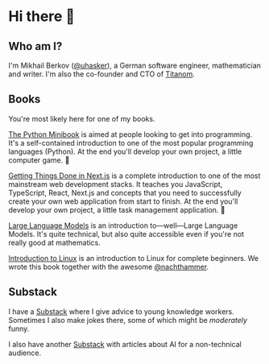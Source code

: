 # Hi there 👋

## Who am I?

I'm Mikhail Berkov ([@uhasker](https://github.com/uhasker)), a German software engineer, mathematician and writer.
I'm also the co-founder and CTO of [Titanom](https://github.com/titanom).

## Books

You're most likely here for one of my books.

[The Python Minibook](https://github.com/uhasker/the-python-minibook) is aimed at people looking to get into programming.
It's a self-contained introduction to one of the most popular programming languages (Python).
At the end you'll develop your own project, a little computer game. 🎉

[Getting Things Done in Next.js](https://uhasker.github.io/getting-things-done-in-next-js/) is a complete introduction to one of the most mainstream web development stacks.
It teaches you JavaScript, TypeScript, React, Next.js and concepts that you need to successfully create your own web application from start to finish.
At the end you'll develop your own project, a little task management application. 🎉

[Large Language Models](https://uhasker.github.io/large-language-models/) is an introduction to—well—Large Language Models.
It's quite technical, but also quite accessible even if you're not really good at mathematics.

[Introduction to Linux](https://nachthammer.github.io/introduction-to-linux) is an introduction to Linux for complete beginners.
We wrote this book together with the awesome [@nachthammer](https://github.com/nachthammer).

## Substack

I have a [Substack](https://mikhailberkov.substack.com/) where I give advice to young knowledge workers.
Sometimes I also make jokes there, some of which might be _moderately_ funny.

I also have another [Substack](https://thinkingsand.substack.com/) with articles about AI for a non-technical audience.
